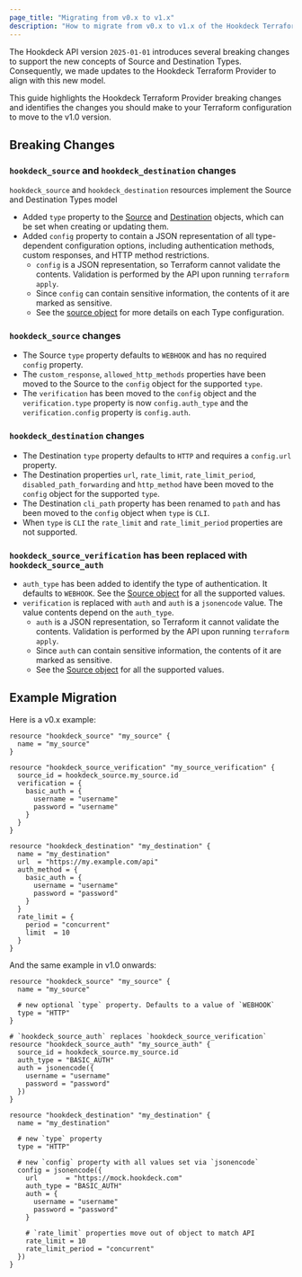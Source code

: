 ```yaml
---
page_title: "Migrating from v0.x to v1.x"
description: "How to migrate from v0.x to v1.x of the Hookdeck Terraform Provider"
---
```


The Hookdeck API version `2025-01-01` introduces several breaking changes to support the new concepts of Source and Destination Types. Consequently, we made updates to the Hookdeck Terraform Provider to align with this new model.

This guide highlights the Hookdeck Terraform Provider breaking changes and identifies the changes you should make to your Terraform configuration to move to the v1.0 version.

## Breaking Changes

### `hookdeck_source` and `hookdeck_destination` changes

`hookdeck_source` and `hookdeck_destination` resources implement the Source and Destination Types model

- Added `type` property to the [Source](https://hookdeck.com/docs/api#sources) and [Destination](https://hookdeck.com/docs/api#destinations) objects, which can be set when creating or updating them.
- Added `config` property to contain a JSON representation of all type-dependent configuration options, including authentication methods, custom responses, and HTTP method restrictions.
  - `config` is a JSON representation, so Terraform cannot validate the contents. Validation is performed by the API upon running `terraform apply`.
  - Since `config` can contain sensitive information, the contents of it are marked as sensitive.
  - See the [source object](https://hookdeck.com/docs/api#source-object) for more details on each Type configuration.

### `hookdeck_source` changes

- The Source `type` property defaults to `WEBHOOK` and has no required `config` property.
- The `custom_response`, `allowed_http_methods` properties have been moved to the Source to the `config` object for the supported `type`.
- The `verification` has been moved to the `config` object and the `verification.type` property is now `config.auth_type` and the `verification.config` property is `config.auth`.

### `hookdeck_destination` changes

- The Destination `type` property defaults to `HTTP` and requires a `config.url` property.
- The Destination properties `url`, `rate_limit`, `rate_limit_period`, `disabled_path_forwarding` and `http_method` have been moved to the `config` object for the supported `type`.
- The Destination `cli_path` property has been renamed to `path` and has been moved to the `config` object when `type` is `CLI`.
- When `type` is `CLI` the `rate_limit` and `rate_limit_period` properties are not supported.

### `hookdeck_source_verification` has been replaced with `hookdeck_source_auth`

- `auth_type` has been added to identify the type of authentication. It defaults to `WEBHOOK`. See the [Source object](https://hookdeck.com/docs/api#source-object) for all the supported values.
- `verification` is replaced with `auth` and `auth` is a `jsonencode` value. The value contents depend on the `auth_type`.
  - `auth` is a JSON representation, so Terraform it cannot validate the contents. Validation is performed by the API upon running `terraform apply`.
  - Since `auth` can contain sensitive information, the contents of it are marked as sensitive.
  - See the [Source object](https://hookdeck.com/docs/api#source-object) for all the supported values.

## Example Migration

Here is a v0.x example:

```hcl
resource "hookdeck_source" "my_source" {
  name = "my_source"
}

resource "hookdeck_source_verification" "my_source_verification" {
  source_id = hookdeck_source.my_source.id
  verification = {
    basic_auth = {
      username = "username"
      password = "username"
    }
  }
}

resource "hookdeck_destination" "my_destination" {
  name = "my_destination"
  url  = "https://my.example.com/api"
  auth_method = {
    basic_auth = {
      username = "username"
      password = "password"
    }
  }
  rate_limit = {
    period = "concurrent"
    limit  = 10
  }
}
```

And the same example in v1.0 onwards:

```hcl
resource "hookdeck_source" "my_source" {
  name = "my_source"

  # new optional `type` property. Defaults to a value of `WEBHOOK`
  type = "HTTP"
}

# `hookdeck_source_auth` replaces `hookdeck_source_verification`
resource "hookdeck_source_auth" "my_source_auth" {
  source_id = hookdeck_source.my_source.id
  auth_type = "BASIC_AUTH"
  auth = jsonencode({
    username = "username"
    password = "password"
  })
}

resource "hookdeck_destination" "my_destination" {
  name = "my_destination"
  
  # new `type` property
  type = "HTTP"

  # new `config` property with all values set via `jsonencode`
  config = jsonencode({
    url       = "https://mock.hookdeck.com"
    auth_type = "BASIC_AUTH"
    auth = {
      username = "username"
      password = "password"
    }

    # `rate_limit` properties move out of object to match API
    rate_limit = 10
    rate_limit_period = "concurrent"
  })
}
```
